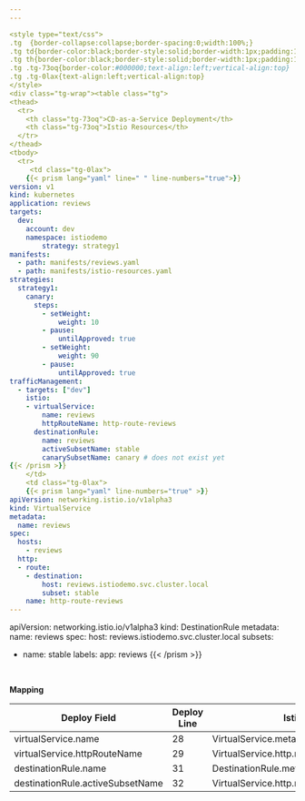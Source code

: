 ```yaml
---
---

<style type="text/css">
.tg  {border-collapse:collapse;border-spacing:0;width:100%;}
.tg td{border-color:black;border-style:solid;border-width:1px;padding:10px 5px;width:50%;}
.tg th{border-color:black;border-style:solid;border-width:1px;padding:10px 5px;width:50%;}
.tg .tg-73oq{border-color:#000000;text-align:left;vertical-align:top}
.tg .tg-0lax{text-align:left;vertical-align:top}
</style>
<div class="tg-wrap"><table class="tg">
<thead>
  <tr>
    <th class="tg-73oq">CD-as-a-Service Deployment</th>
    <th class="tg-73oq">Istio Resources</th>
  </tr>
</thead>
<tbody>
  <tr>
     <td class="tg-0lax">
    {{< prism lang="yaml" line=" " line-numbers="true">}}
version: v1
kind: kubernetes
application: reviews
targets: 
  dev:
    account: dev
    namespace: istiodemo
		strategy: strategy1 
manifests:
  - path: manifests/reviews.yaml
  - path: manifests/istio-resources.yaml
strategies:
  strategy1:
    canary: 
      steps:
        - setWeight:
            weight: 10
        - pause:
            untilApproved: true
        - setWeight:
            weight: 90
        - pause:
            untilApproved: true
trafficManagement:
  - targets: ["dev"]
    istio:
    - virtualService: 
        name: reviews 
        httpRouteName: http-route-reviews
      destinationRule: 
        name: reviews 
        activeSubsetName: stable
        canarySubsetName: canary # does not exist yet
{{< /prism >}}
    </td>
    <td class="tg-0lax">
    {{< prism lang="yaml" line-numbers="true" >}}
apiVersion: networking.istio.io/v1alpha3
kind: VirtualService
metadata:
  name: reviews
spec:
  hosts:
    - reviews
  http:
  - route:
    - destination:
        host: reviews.istiodemo.svc.cluster.local
        subset: stable
    name: http-route-reviews
---
```

apiVersion: networking.istio.io/v1alpha3
kind: DestinationRule
metadata:
  name: reviews
spec:
  host: reviews.istiodemo.svc.cluster.local
  subsets:
  - name: stable
    labels:
      app: reviews
{{< /prism >}}
    </td>
   
  </tr>
</tbody>
</table></div><br>

**Mapping**
<br>

| Deploy Field                     | Deploy Line | Istio Field                                  | Istio Line | 
|----------------------------------|-------------|----------------------------------------------|------------|
| virtualService.name              | 28          | VirtualService.metadata.name                 | 4          |
| virtualService.httpRouteName     | 29          | VirtualService.http.route.name               | 13         |
| destinationRule.name             | 31          | DestinationRule.metadata.name                | 18         |
| destinationRule.activeSubsetName | 32          | VirtualService.http.route.destination.subset | 12         |
